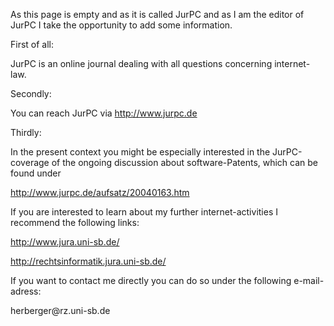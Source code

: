 As this page is empty and as it is called JurPC and as I am the editor
of JurPC I take the opportunity to add some information.

First of all:

JurPC is an online journal dealing with all questions concerning
internet-law.

Secondly:

You can reach JurPC via <http://www.jurpc.de>

Thirdly:

In the present context you might be especially interested in the
JurPC-coverage of the ongoing discussion about software-Patents, which
can be found under

<http://www.jurpc.de/aufsatz/20040163.htm>

If you are interested to learn about my further internet-activities I
recommend the following links:

<http://www.jura.uni-sb.de/>

<http://rechtsinformatik.jura.uni-sb.de/>

If you want to contact me directly you can do so under the following
e-mail-adress:

herberger\@rz.uni-sb.de
